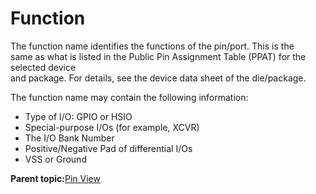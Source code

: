 # Function

The function name identifies the functions of the pin/port. This is the<br /> same as what is listed in the Public Pin Assignment Table \(PPAT\) for the selected device<br /> and package. For details, see the device data sheet of the die/package.

The function name may contain the following information:

-   Type of I/O: GPIO or HSIO
-   Special-purpose I/Os \(for example, XCVR\)
-   The I/O Bank Number
-   Positive/Negative Pad of differential I/Os
-   VSS or Ground

**Parent topic:**[Pin View](GUID-8023B5BE-3C02-45BA-843F-F1212520AA65.md)

